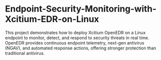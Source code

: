 # Endpoint-Security-Monitoring-with-Xcitium-EDR-on-Linux
This project demonstrates how to deploy Xcitium OpenEDR on a Linux endpoint to monitor, detect, and respond to security threats in real time. OpenEDR provides continuous endpoint telemetry, next-gen antivirus (NGAV), and automated response actions, offering stronger protection than traditional antivirus.
